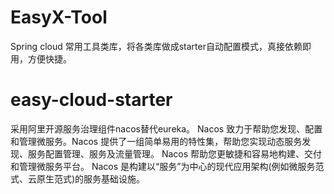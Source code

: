 # EasyX-Tool
Spring cloud 常用工具类库，将各类库做成starter自动配置模式，真接依赖即用，方便快捷。

# easy-cloud-starter
采用阿里开源服务治理组件nacos替代eureka。
Nacos 致力于帮助您发现、配置和管理微服务。Nacos 提供了一组简单易用的特性集，帮助您实现动态服务发现、服务配置管理、服务及流量管理。
Nacos 帮助您更敏捷和容易地构建、交付和管理微服务平台。 Nacos 是构建以“服务”为中心的现代应用架构(例如微服务范式、云原生范式)的服务基础设施。
